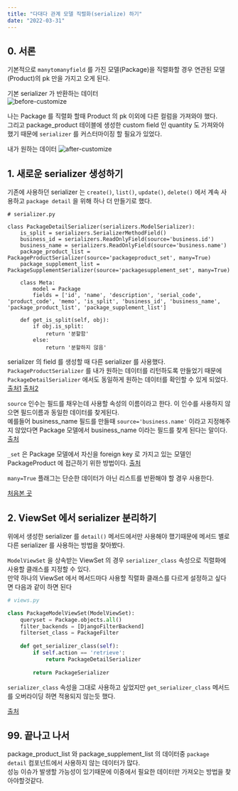 ```yaml
---
title: "다대다 관계 모델 직렬화(serialize) 하기"
date: "2022-03-31"
---
```


## 0. 서론
기본적으로 `manytomanyfield` 를 가진 모델(Package)을 직렬화할 경우 연관된 모델(Product)의 pk 만을 가지고 오게 된다.

기본 serializer 가 반환하는 데이터  
![before-customize](/TIL/images/serialize-many-to-many-relationships/before-customize.png)

나는 Package 를 직렬화 할때 Product 의 pk 이외에 다른 컬럼을 가져와야 했다.  
그리고 package_product 테이블에 생성한 custom field 인 quantity 도 가져와야 했기 때문에 `serializer` 를 커스터마이징 할 필요가 있었다.

내가 원하는 데이터
![after-customize](/TIL/images/serialize-many-to-many-relationships/after-customize.png)

## 1. 새로운 serializer 생성하기
기존에 사용하던 serializer 는 `create()`, `list()`, `update()`, `delete()` 에서 계속 사용하고 `package detail` 을 위해 하나 더 만들기로 했다. 
```
# serializer.py

class PackageDetailSerializer(serializers.ModelSerializer):
    is_split = serializers.SerializerMethodField()
    business_id = serializers.ReadOnlyField(source='business.id')
    business_name = serializers.ReadOnlyField(source='business.name')
    package_product_list = PackageProductSerializer(source='packageproduct_set', many=True)
    package_supplement_list = PackageSupplementSerializer(source='packagesupplement_set', many=True)
    
    class Meta:
        model = Package
        fields = ['id', 'name', 'description', 'serial_code', 'product_code', 'memo', 'is_split', 'business_id', 'business_name', 'package_product_list', 'package_supplement_list']
    
    def get_is_split(self, obj):
        if obj.is_split:
            return '분할함'
        else:
            return '분할하지 않음'
```
serializer 의 field 를 생성할 때 다른 serializer 를 사용했다.  
`PackageProductSerializer` 를 내가 원하는 데이터를 리턴하도록 만들었기 때문에 `PackageDetailSerializer` 에서도 동일하게 원하는 데이터를 확인할 수 있게 되었다.  
[출처1](https://hyun-am-coding.tistory.com/entry/9-1-Serializers)
[출처2](https://www.django-rest-framework.org/api-guide/serializers/#dealing-with-nested-objects)

`source` 인수는 필드를 채우는데 사용할 속성의 이름이라고 한다. 이 인수를 사용하지 않으면 필드이름과 동일한 데이터를 찾게된다.  
예를들어 business_name 필드를 만들때 `source='business.name'` 이라고 지정해주지 않았다면 Package 모델에서 business_name 이라는 필드를 찾게 된다는 말이다.
[출처](https://www.django-rest-framework.org/api-guide/fields/#source)

`_set` 은 Package 모델에서 자신을 foreign key 로 가지고 있는 모델인 PackageProduct 에 접근하기 위한 방법이다.
[출처](https://freeprog.tistory.com/55)

`many=True` 플래그는 단순한 데이터가 아닌 리스트를 반환해야 할 경우 사용한다.



[처음본 곳](https://stackoverflow.com/questions/41976819/django-serialize-a-model-with-a-many-to-many-relationship-with-a-through-argume/41996831#41996831)



## 2. ViewSet 에서 serializer 분리하기
위에서 생성한 serializer 를 `detail()` 메서드에서만 사용해야 했기때문에 메서드 별로 다른 serializer 를 사용하는 방법을 찾아봤다.

`ModelViewSet` 을 상속받는 ViewSet 의 경우 `serializer_class` 속성으로 직렬화에 사용할 클래스를 지정할 수 있다.  
만약 하나의 ViewSet 에서 메서드마다 사용할 직렬화 클래스를 다르게 설정하고 싶다면 다음과 같이 하면 된다

```python
# views.py

class PackageModelViewSet(ModelViewSet):
    queryset = Package.objects.all()
    filter_backends = [DjangoFilterBackend]
    filterset_class = PackageFilter
    
    def get_serializer_class(self):
        if self.action == 'retrieve':
            return PackageDetailSerializer
    
        return PackageSerializer
```

`serializer_class` 속성을 그대로 사용하고 싶었지만 `get_serializer_class` 메서드를 오버라이딩 하면 적용되지 않는듯 했다.

[출처](https://stackoverflow.com/questions/22616973/django-rest-framework-use-different-serializers-in-the-same-modelviewset)

## 99. 끝나고 나서
package_product_list 와 package_supplement_list 의 데이터중 `package detail` 컴포넌트에서 사용하지 않는 데이터가 많다.  
성능 이슈가 발생할 가능성이 있기때문에 이중에서 필요한 데이터만 가져오는 방법을 찾아야할것같다. 